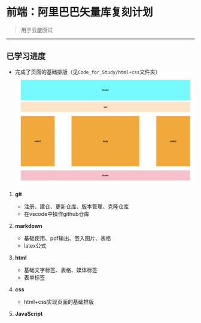 # 前端：阿里巴巴矢量库复刻计划
>用于云屋面试

---

## 已学习进度

- 完成了页面的基础排版（见```Code_for_Study/html+css```文件夹）
![基础排版](assets/basicWebLayout.png)


1. **git**
   - 注册、建仓、更新仓库、版本管理、克隆仓库
   - 在vscode中操作github仓库
   
2. **markdown**
   - 基础使用、pdf输出、嵌入图片、表格
   - latex公式
   
3. **html**
   - 基础文字标签、表格、媒体标签
   - 表单标签
   
4. **css**
   - html+css实现页面的基础排版
  
5. **JavaScript**



